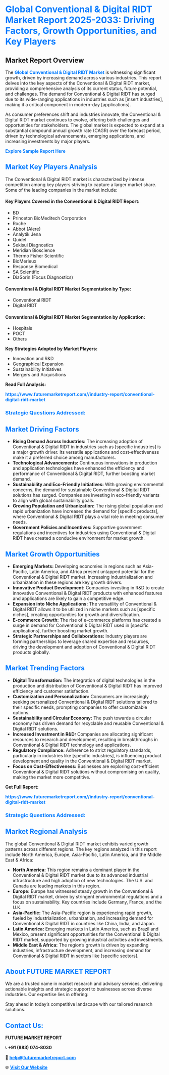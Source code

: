 <h1 style="color: #007BFF;">Global Conventional & Digital RIDT Market Report 2025-2033: Driving Factors, Growth Opportunities, and Key Players</h1>

<section id="overview">
<h2>Market Report Overview</h2>
<p>The <a href="https://www.futuremarketreport.com//industry-report/conventional-digital-ridt-market" style="color: #007BFF; text-decoration: none;"><strong>Global Conventional & Digital RIDT Market</strong></a> is witnessing significant growth, driven by increasing demand across various industries. This report delves into the key aspects of the Conventional & Digital RIDT market, providing a comprehensive analysis of its current status, future potential, and challenges. The demand for Conventional & Digital RIDT has surged due to its wide-ranging applications in industries such as [insert industries], making it a critical component in modern-day [applications].</p>
<p>As consumer preferences shift and industries innovate, the Conventional & Digital RIDT market continues to evolve, offering both challenges and opportunities for stakeholders. The global market is expected to expand at a substantial compound annual growth rate (CAGR) over the forecast period, driven by technological advancements, emerging applications, and increasing investments by major players.</p>
</section>

<section id="overview">
<p><a href="https://www.futuremarketreport.com//request-sample/reportId=78521" style="color: #007BFF; text-decoration: none;"><strong>Explore Sample Report Here</strong></a></p>
</section>

<section id="key-players">
<h2 style="color: #007BFF;">Market Key Players Analysis</h2>
<p>The Conventional & Digital RIDT market is characterized by intense competition among key players striving to capture a larger market share. Some of the leading companies in the market include:</p>
<h4>Key Players Covered in the Conventional & Digital RIDT Report:</h4>
<ul><li>BD</li><li>Princeton BioMeditech Corporation</li><li>Roche</li><li>Abbot (Alere)</li><li>Analytik Jena</li><li>Quidel</li><li>Sekisui Diagnostics</li><li>Meridian Bioscience</li><li>Thermo Fisher Scientific</li><li>BioMerieux</li><li>Response Biomedical</li><li>SA Scientific</li><li>DiaSorin (Focus Diagnostics)</li></ul>
<h4>Conventional & Digital RIDT Market Segmentation by Type:</h4>
<ul><li>Conventional RIDT</li><li>Digital RIDT</li></ul>

<h4>Conventional & Digital RIDT Market Segmentation by Application:</h4>
<ul><li>Hospitals</li><li>POCT</li><li>Others</li></ul>
<p><strong>Key Strategies Adopted by Market Players:</strong></p>
<ul>
<li>Innovation and R&D</li>
<li>Geographical Expansion</li>
<li>Sustainability Initiatives</li>
<li>Mergers and Acquisitions</li>
</ul>
</section>

<section>
<p><strong>Read Full Analysis: </strong></p><a href="https://www.futuremarketreport.com//industry-report/conventional-digital-ridt-market" style="color: #007BFF; text-decoration: none;"><strong>https://www.futuremarketreport.com//industry-report/conventional-digital-ridt-market</strong></a>
<h3 style="color: #007BFF;">Strategic Questions Addressed:</h3>
</section>

<section id="driving-factors">
<h2 style="color: #007BFF;">Market Driving Factors</h2>
<ul>
<li><strong>Rising Demand Across Industries:</strong> The increasing adoption of Conventional & Digital RIDT in industries such as [specific industries] is a major growth driver. Its versatile applications and cost-effectiveness make it a preferred choice among manufacturers.</li>
<li><strong>Technological Advancements:</strong> Continuous innovations in production and application technologies have enhanced the efficiency and performance of Conventional & Digital RIDT, further boosting market demand.</li>
<li><strong>Sustainability and Eco-Friendly Initiatives:</strong> With growing environmental concerns, the demand for sustainable Conventional & Digital RIDT solutions has surged. Companies are investing in eco-friendly variants to align with global sustainability goals.</li>
<li><strong>Growing Population and Urbanization:</strong> The rising global population and rapid urbanization have increased the demand for [specific products], where Conventional & Digital RIDT plays a vital role in meeting consumer needs.</li>
<li><strong>Government Policies and Incentives:</strong> Supportive government regulations and incentives for industries using Conventional & Digital RIDT have created a conducive environment for market growth.</li>
</ul>
</section>

<section id="growth-opportunities">
<h2 style="color: #007BFF;">Market Growth Opportunities</h2>
<ul>
<li><strong>Emerging Markets:</strong> Developing economies in regions such as Asia-Pacific, Latin America, and Africa present untapped potential for the Conventional & Digital RIDT market. Increasing industrialization and urbanization in these regions are key growth drivers.</li>
<li><strong>Innovative Product Development:</strong> Companies investing in R&D to create innovative Conventional & Digital RIDT products with enhanced features and applications are likely to gain a competitive edge.</li>
<li><strong>Expansion into Niche Applications:</strong> The versatility of Conventional & Digital RIDT allows it to be utilized in niche markets such as [specific niches], creating opportunities for growth and diversification.</li>
<li><strong>E-commerce Growth:</strong> The rise of e-commerce platforms has created a surge in demand for Conventional & Digital RIDT used in [specific applications], further boosting market growth.</li>
<li><strong>Strategic Partnerships and Collaborations:</strong> Industry players are forming partnerships to leverage shared expertise and resources, driving the development and adoption of Conventional & Digital RIDT products globally.</li>
</ul>
</section>

<section id="trending-factors">
<h2 style="color: #007BFF;">Market Trending Factors</h2>
<ul>
<li><strong>Digital Transformation:</strong> The integration of digital technologies in the production and distribution of Conventional & Digital RIDT has improved efficiency and customer satisfaction.</li>
<li><strong>Customization and Personalization:</strong> Consumers are increasingly seeking personalized Conventional & Digital RIDT solutions tailored to their specific needs, prompting companies to offer customizable options.</li>
<li><strong>Sustainability and Circular Economy:</strong> The push towards a circular economy has driven demand for recyclable and reusable Conventional & Digital RIDT solutions.</li>
<li><strong>Increased Investment in R&D:</strong> Companies are allocating significant resources to research and development, resulting in breakthroughs in Conventional & Digital RIDT technology and applications.</li>
<li><strong>Regulatory Compliance:</strong> Adherence to strict regulatory standards, particularly in industries like [specific industries], is influencing product development and quality in the Conventional & Digital RIDT market.</li>
<li><strong>Focus on Cost-Effectiveness:</strong> Businesses are exploring cost-efficient Conventional & Digital RIDT solutions without compromising on quality, making the market more competitive.</li>
</ul>
</section>

<section>
<p><strong>Get Full Report: </strong></p><a href="https://www.futuremarketreport.com//industry-report/conventional-digital-ridt-market" style="color: #007BFF; text-decoration: none;"><strong>https://www.futuremarketreport.com//industry-report/conventional-digital-ridt-market</strong></a>
<h3 style="color: #007BFF;">Strategic Questions Addressed:</h3>
</section>


<section id="regional-analysis">
<h2 style="color: #007BFF;">Market Regional Analysis</h2>
<p>The global Conventional & Digital RIDT market exhibits varied growth patterns across different regions. The key regions analyzed in this report include North America, Europe, Asia-Pacific, Latin America, and the Middle East & Africa:</p>
<ul>
<li><strong>North America:</strong> This region remains a dominant player in the Conventional & Digital RIDT market due to its advanced industrial infrastructure and high adoption of new technologies. The U.S. and Canada are leading markets in this region.</li>
<li><strong>Europe:</strong> Europe has witnessed steady growth in the Conventional & Digital RIDT market, driven by stringent environmental regulations and a focus on sustainability. Key countries include Germany, France, and the U.K.</li>
<li><strong>Asia-Pacific:</strong> The Asia-Pacific region is experiencing rapid growth, fueled by industrialization, urbanization, and increasing demand for Conventional & Digital RIDT in countries like China, India, and Japan.</li>
<li><strong>Latin America:</strong> Emerging markets in Latin America, such as Brazil and Mexico, present significant opportunities for the Conventional & Digital RIDT market, supported by growing industrial activities and investments.</li>
<li><strong>Middle East & Africa:</strong> The region’s growth is driven by expanding industries, infrastructure development, and increasing demand for Conventional & Digital RIDT in sectors like [specific sectors].</li>
</ul>
</section>

<footer>
<h2 style="color: #007BFF;">About FUTURE MARKET REPORT</h2>
<p>We are a trusted name in market research and advisory services, delivering actionable insights and strategic support to businesses across diverse industries. Our expertise lies in offering:</p>

<p>Stay ahead in today’s competitive landscape with our tailored research solutions.</p>

<h2 style="color: #007BFF;">Contact Us:</h2>
<p><strong>FUTURE MARKET REPORT</strong></p>
<p>📞 <strong>+91 (883) 074-8030</strong></p>
<p>📧 <strong><a href="mailto:help@futuremarketreport.com" style="color: #007BFF;">help@futuremarketreport.com</a></strong></p>
<p>🌐 <strong><a href="https://www.futuremarketreport.com/" style="color: #007BFF;">Visit Our Website</a></strong></p>
</footer>